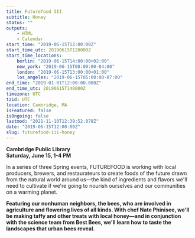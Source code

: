 ```yaml
---
title: Futurefood III
subtitle: Honey
status: ""
outputs:
    - HTML
    - Calendar
start_time: "2019-06-15T12:00:00Z"
start_time_utc: 20190615T120000Z
start_time_locations:
    berlin: "2019-06-15T14:00:00+02:00"
    new_york: "2019-06-15T08:00:00-04:00"
    london: "2019-06-15T13:00:00+01:00"
    los_angeles: "2019-06-15T05:00:00-07:00"
end_time: "2019-01-01T12:00:00.000Z"
end_time_utc: 20190615T140000Z
timezone: UTC
tzid: UTC
location: Cambridge, MA
isFeatured: false
isOngoing: false
lastmod: "2021-11-10T12:39:52.078Z"
date: "2019-06-15T12:00:00Z"
slug: futurefood-iii-honey
---
```

**Cambridge Public Library<br />
Saturday, June 15, 1-4 PM**

In a series of three Spring events, FUTUREFOOD is working with local producers, brewers, and restaurateurs to create foods of the future drawn from the natural world around us—the kind of ingredients and flavors we'll need to cultivate if we're going to nourish ourselves and our communities on a warming planet.

**Featuring our nonhuman neighbors, the bees, who are involved in agriculture and flowering lives of all kinds. With chef Nate Phinisee, we'll be making taffy and other treats with local honey—and in conjunction with the science team from Best Bees, we'll learn how to taste the landscapes that urban bees reveal.**